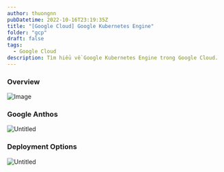 ```yaml
---
author: thuongnn
pubDatetime: 2022-10-16T23:19:35Z
title: "[Google Cloud] Google Kubernetes Engine"
folder: "gcp"
draft: false
tags:
  - Google Cloud
description: Tìm hiểu về Google Kubernetes Engine trong Google Cloud.
---
```


### Overview

![Image](https://github.com/user-attachments/assets/682f2a05-3cf4-49bc-bbe2-1df5328931ff)

### Google Anthos

![Untitled](https://github.com/user-attachments/assets/f8426d40-8c1a-43b9-be64-d125c98b3ea8)

### Deployment Options

![Untitled](https://github.com/user-attachments/assets/c9d63996-15f2-420e-ace5-ee93bc3aed44)
